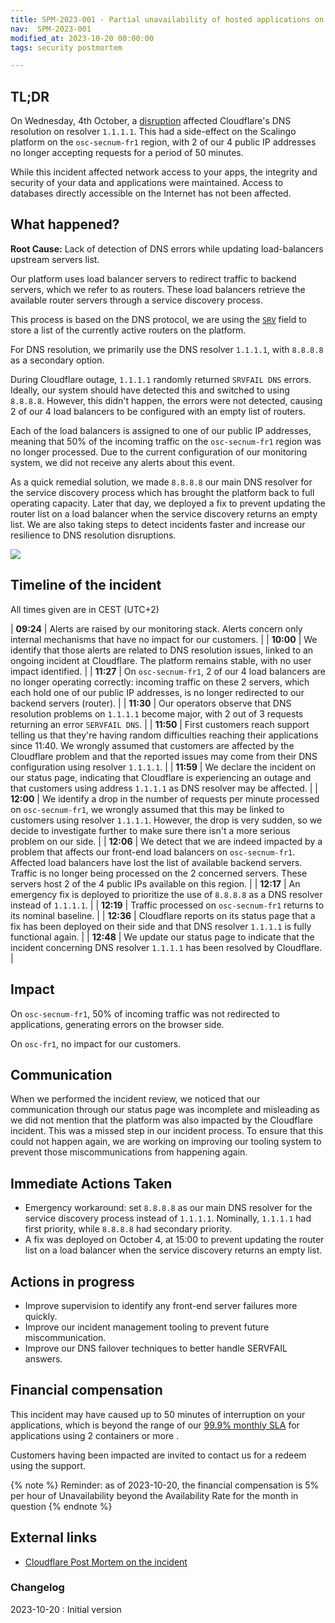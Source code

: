 ```yaml
---
title: SPM-2023-001 - Partial unavailability of hosted applications on osc-secnum-fr1
nav:  SPM-2023-001
modified_at: 2023-10-20 00:00:00
tags: security postmortem

---
```


## TL;DR

On Wednesday, 4th October, a [disruption](https://blog.cloudflare.com/1-1-1-1-lookup-failures-on-october-4th-2023/) affected Cloudflare's DNS resolution on resolver `1.1.1.1`. This had a side-effect on the Scalingo platform on the `osc-secnum-fr1` region, with 2 of our 4 public IP addresses no longer accepting requests for a period of 50 minutes.

While this incident affected network access to your apps, the integrity and security of your data and applications were maintained. Access to databases directly accessible on the Internet has not been affected.

## What happened?

**Root Cause:** Lack of detection of DNS errors while updating load-balancers upstream servers list.

Our platform uses load balancer servers to redirect traffic to backend servers, which we refer to as routers. These load balancers retrieve the available router servers through a service discovery process.

This process is based on the DNS protocol, we are using the [`SRV`](https://www.cloudflare.com/learning/dns/dns-records/dns-srv-record/) field to store a list of the currently active routers on the platform.

For DNS resolution, we primarily use the DNS resolver `1.1.1.1`, with `8.8.8.8` as a secondary option.

During Cloudflare outage, `1.1.1.1` randomly returned `SRVFAIL DNS` errors. Ideally, our system should have detected this and switched to using `8.8.8.8`. However, this didn't happen, the errors were not detected, causing 2 of our 4 load balancers to be configured with an empty list of routers.

Each of the load balancers is assigned to one of our public IP addresses, meaning that 50% of the incoming traffic on the `osc-secnum-fr1` region was no longer processed. Due to the current configuration of our monitoring system, we did not receive any alerts about this event.

As a quick remedial solution, we made `8.8.8.8` our main DNS resolver for the service discovery process which has brought the platform back to full operating capacity. Later that day, we deployed a fix to prevent updating the router list on a load balancer when the service discovery returns an empty list.  We are also taking steps to detect incidents faster and increase our resilience to DNS resolution disruptions.

![](http://cdn.scalingo.com/documentation/postmortem/load_balancer.png)

## Timeline of the incident

All times given are in CEST (UTC+2)

| **09:24** | Alerts are raised by our monitoring stack. Alerts concern only internal mechanisms that have no impact for our customers. |
| **10:00** | We identify that those alerts are related to DNS resolution issues, linked to an ongoing incident at Cloudflare. The platform remains stable, with no user impact identified. |
| **11:27** | On `osc-secnum-fr1`, 2 of our 4 load balancers are no longer operating correctly: incoming traffic on these 2 servers, which each hold one of our public IP addresses, is no longer redirected to our backend servers (router). |
| **11:30** | Our operators observe that DNS resolution problems on `1.1.1.1` become major, with 2 out of 3 requests returning an error `SERVFAIL DNS`. |
| **11:50** | First customers reach support telling us that they're having random difficulties reaching their applications since 11:40. We wrongly assumed that customers are affected by the Cloudflare problem and that the reported issues may  come from their DNS configuration using resolver `1.1.1.1`. |
| **11:59** | We declare the incident on our status page, indicating that Cloudflare is experiencing an outage and that customers using address `1.1.1.1` as DNS resolver may be affected. |
| **12:00** | We identify a drop in the number of requests per minute processed on `osc-secnum-fr1`, we wrongly assumed that this may be linked to customers using resolver `1.1.1.1`. However, the drop is very sudden, so we decide to investigate  further to make sure there isn't a more serious problem on our side. |
| **12:06** | We detect that we are indeed impacted by a problem that affects our front-end load balancers on `osc-secnum-fr1`. Affected load balancers have lost the list of available backend servers. Traffic is no longer being processed on the 2 concerned servers. These servers host 2 of the 4 public IPs available on this region. |
| **12:17** | An emergency fix is deployed to prioritize the use of `8.8.8.8` as a DNS resolver instead of `1.1.1.1`. |
| **12:19** | Traffic processed on `osc-secnum-fr1` returns to its nominal baseline. |
| **12:36** | Cloudflare reports on its status page that a fix has been deployed on their side and that DNS resolver `1.1.1.1` is fully functional again. |
| **12:48** | We update our status page to indicate that the incident concerning DNS resolver `1.1.1.1` has been resolved by Cloudflare. |

## Impact

On `osc-secnum-fr1`, 50% of incoming traffic was not redirected to applications, generating errors on the browser side.

On `osc-fr1`, no impact for our customers.

## Communication

When we performed the incident review, we noticed that our communication through our status page was incomplete and misleading as we did not mention that the platform was also impacted by the Cloudflare incident. This was a missed step in our incident process. To ensure that this could not happen again, we are working on improving our tooling system to prevent those miscommunications from happening again.

## Immediate Actions Taken

- Emergency workaround: set `8.8.8.8` as our main DNS resolver for the service discovery process instead of `1.1.1.1`. Nominally, `1.1.1.1` had first priority, while `8.8.8.8` had secondary priority.
- A fix was deployed on October 4, at 15:00 to prevent updating the router list on a load balancer when the service discovery returns an empty list.

## Actions in progress

- Improve supervision to identify any front-end server failures more quickly.
- Improve our incident management tooling to prevent future miscommunication.
- Improve our DNS failover techniques to better handle SERVFAIL answers.

## Financial compensation

This incident may have caused up to 50 minutes of interruption on your applications, which is beyond the range of our [99.9% monthly SLA](https://scalingo.com/service-level-agreement) for applications using 2 containers or more .

Customers having been impacted are invited to contact us for a redeem using the support.

{% note %}
  Reminder: as of 2023-10-20, the financial compensation is 5% per hour of Unavailability beyond the Availability Rate for the month in question
{% endnote %}

## External links

- [Cloudflare Post Mortem on the incident](https://blog.cloudflare.com/1-1-1-1-lookup-failures-on-october-4th-2023/)

### Changelog

2023-10-20 : Initial version
